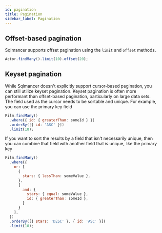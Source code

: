 ```yaml
---
id: pagination
title: Pagination
sidebar_label: Pagination
---
```


## Offset-based pagination
Sqlmancer supports offset pagination using the `limit` and `offset` methods.

```js
Actor.findMany().limit(10).offset(20);
```

## Keyset pagination
While Sqlmancer doesn't explicitly support cursor-based pagination, you can still utilize keyset pagination. Keyset pagination is often more performant than offset-based pagination, particularly on large data sets. The field used as the cursor needs to be sortable and unique. For example, you can use the primary key field

```js
Film.findMany()
  .where({ id: { greaterThan: someId } })
  .orderBy([{ id: 'ASC' }])
  .limit(10);
```

If you want to sort the results by a field that isn't necessarily unique, then you can combine that field with another field that *is* unique, like the primary key

```js
Film.findMany()
  .where({
    or: [
      {
        stars: { lessThan: someValue },
      },
      {
        and: {
          stars: { equal: someValue },
          id: { greaterThan: someId },
        }
      }
    ],
  })
  .orderBy([{ stars: 'DESC' }, { id: 'ASC' }])
  .limit(10);
```
